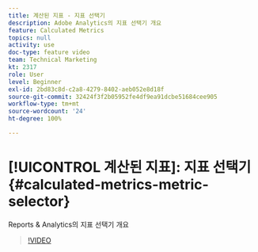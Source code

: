 ```yaml
---
title: 계산된 지표 - 지표 선택기
description: Adobe Analytics의 지표 선택기 개요
feature: Calculated Metrics
topics: null
activity: use
doc-type: feature video
team: Technical Marketing
kt: 2317
role: User
level: Beginner
exl-id: 2bd83c8d-c2a8-4279-8402-aeb052e8d18f
source-git-commit: 32424f3f2b05952fe4df9ea91dcbe51684cee905
workflow-type: tm+mt
source-wordcount: '24'
ht-degree: 100%

---
```


# [!UICONTROL 계산된 지표]: 지표 선택기 {#calculated-metrics-metric-selector}

Reports &amp; Analytics의 지표 선택기 개요

>[!VIDEO](https://video.tv.adobe.com/v/25410/?quality=12)

